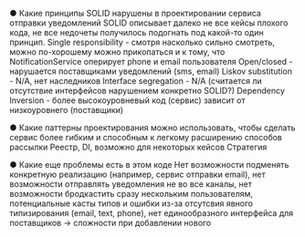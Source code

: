 ● Какие принципы SOLID нарушены в проектировании сервиса отправки уведомлений
SOLID описывает далеко не все кейсы плохого кода, не все недочеты получилось подогнать под какой-то один принцип.
Single responsibility - смотря насколько сильно смотреть, можно по-хорошему можно прикопаться и к тому, что NotificationService оперирует phone и email пользователя
Open/closed - нарушается поставщиками уведомлений (sms, email)
Liskov substitution - N/A, нет наследников
Interface segregation - N/A (считается ли отсутствие интерфейсов нарушением конкретно SOLID?)
Dependency Inversion - более высокоуровневый код (сервис) зависит от низкоуровнего (поставщики)

● Какие паттерны проектирования можно использовать, чтобы сделать сервис более гибким и
способным к легкому расширению способов рассылки
Реестр, DI, возможно для некоторых кейсов Стратегия

● Какие еще проблемы есть в этом коде
Нет возможности подменять конкретную реализацию (например, сервис отправки email), нет возможности отправлять уведомления не во все каналы, нет возможности бродкастить сразу нескольким пользователям, потенциальные касты типов и ошибки из-за отсутсвия явного типизирования (email, text, phone), нет единообразного интерфейса для поставщиков -> сложности при добавлении нового
